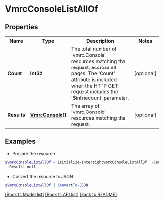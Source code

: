 # VmrcConsoleListAllOf
## Properties

Name | Type | Description | Notes
------------ | ------------- | ------------- | -------------
**Count** | **Int32** | The total number of &#39;vmrc.Console&#39; resources matching the request, accross all pages. The &#39;Count&#39; attribute is included when the HTTP GET request includes the &#39;$inlinecount&#39; parameter. | [optional] 
**Results** | [**VmrcConsole[]**](VmrcConsole.md) | The array of &#39;vmrc.Console&#39; resources matching the request. | [optional] 

## Examples

- Prepare the resource
```powershell
$VmrcConsoleListAllOf = Initialize-IntersightVmrcConsoleListAllOf  -Count null `
 -Results null
```

- Convert the resource to JSON
```powershell
$VmrcConsoleListAllOf | ConvertTo-JSON
```

[[Back to Model list]](../README.md#documentation-for-models) [[Back to API list]](../README.md#documentation-for-api-endpoints) [[Back to README]](../README.md)

